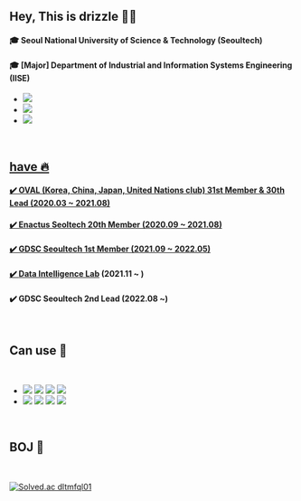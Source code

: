 ## Hey, This is drizzle 🙋‍♀️
#### 🎓 Seoul National University of Science & Technology (Seoultech)
#### 🎓 [Major] Department of Industrial and Information Systems Engineering (IISE)
- <a href="https://velog.io/@drizzle0171"><img src="https://img.shields.io/badge/Velog-33CC99?style=flat-square&logo=vimeo&logoColor=white&link=https://velog.io/@drizzle0171"/>
- <a href="mailto:yongsandew@gmail.com"><img src="https://img.shields.io/badge/Gmail-e7b3a7?style=flat-square&logo=Gmail&logoColor=white&link=mailto:yongsandew@gmail.com"/>
- <a href="https://puffy-dumpling-10f.notion.site/Portfolio-d7b2997bcb054c9f88d38d681743a6ca"><img src="https://img.shields.io/badge/Portfolio-353535?style=flat-square&logo=Notion&logoColor=white&link=https://puffy-dumpling-10f.notion.site/Portfolio-d7b2997bcb054c9f88d38d681743a6ca"/>
<br>

## have 🔥
#### ✔️ OVAL (Korea, China, Japan, United Nations club) 31st Member & 30th Lead (2020.03 ~ 2021.08)
#### ✔️ Enactus Seoltech 20th Member (2020.09 ~ 2021.08)
#### ✔️ GDSC Seoultech 1st Member (2021.09 ~ 2022.05)
#### ✔️ [Data Intelligence Lab](https://github.com/daintlab) (2021.11 ~ )
#### ✔️ GDSC Seoultech 2nd Lead (2022.08 ~)

<br>

## Can use 🤯
<br>

- <img src="https://img.shields.io/badge/Python-3766AB?style=flat-square&logo=Python&logoColor=white"/>  </a> <img src="https://img.shields.io/badge/C-8041D9?style=flat-square&logo=C&logoColor=white"/></a>  <img src="https://img.shields.io/badge/Tableau-008299?style=flat-square&logo=Tableau&logoColor=white"/></a>  <img src="https://img.shields.io/badge/R-B2CCFF?style=flat-square&logo=R&logoColor=white"/></a>
- <img src="https://img.shields.io/badge/Numpy-665C00?style=flat-square&logo=Numpy&logoColor=white"/> <img src="https://img.shields.io/badge/Matplotlib-86E57F?style=flat-square&logo=Matplotlib&logoColor=white"/>  <img src="https://img.shields.io/badge/Pandas-ED9595?style=flat-square&logo=Pandas&logoColor=white"/></a> <img src="https://img.shields.io/badge/Pytorch-4374D9?style=flat-square&logo=Pytorch&logoColor=white"/></a>

<br>


## BOJ 🌱
<br>

[![Solved.ac
dltmfql01](http://mazassumnida.wtf/api/v2/generate_badge?boj=dltmfql01)](https://solved.ac/dltmfql01/)

<br>
